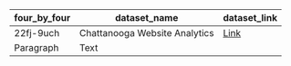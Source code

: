 | four_by_four| dataset_name|dataset_link|
| ----------- | ----------- |------------|
| 22fj-9uch   | Chattanooga Website Analytics      | [Link](https://raw.githubusercontent.com/officeofperformancemanagement/chattadata-exports/main/data/22fj-9uch/22fj-9uch.csv.zip)           |
| Paragraph   | Text        |            |
